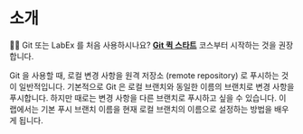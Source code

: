 # 소개

<div class="alert alert-warning" role="alert">
<p>🧑‍💻 Git 또는 LabEx 를 처음 사용하시나요? <b><a style="color: unset;text-decoration: underline;" href="https://labex.io/courses/quick-start-with-git" target="_blank">Git 퀵 스타트</a></b> 코스부터 시작하는 것을 권장합니다.</p>
</div>

Git 을 사용할 때, 로컬 변경 사항을 원격 저장소 (remote repository) 로 푸시하는 것이 일반적입니다. 기본적으로 Git 은 로컬 브랜치와 동일한 이름의 브랜치로 변경 사항을 푸시합니다. 하지만 때로는 변경 사항을 다른 브랜치로 푸시하고 싶을 수 있습니다. 이 랩에서는 기본 푸시 브랜치 이름을 현재 로컬 브랜치의 이름으로 설정하는 방법을 배우게 됩니다.
